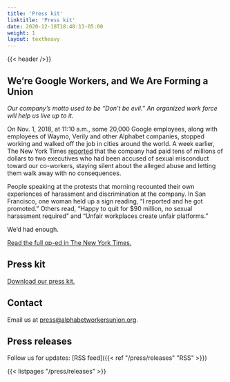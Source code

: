 ```yaml
---
title: 'Press kit'
linktitle: 'Press kit'
date: 2020-12-18T18:48:13-05:00
weight: 1
layout: textheavy
---
```


{{< header />}}

## We’re Google Workers, and We Are Forming a Union

_Our company’s motto used to be “Don’t be evil.” An organized work force will help us live up to it._

On Nov. 1, 2018, at 11:10 a.m., some 20,000 Google employees, along with employees of Waymo, Verily and other Alphabet companies, stopped working and walked off the job in cities around the world. A week earlier, The New York Times [reported](https://www.nytimes.com/2018/10/25/technology/google-sexual-harassment-andy-rubin.html) that the company had paid tens of millions of dollars to two executives who had been accused of sexual misconduct toward our co-workers, staying silent about the alleged abuse and letting them walk away with no consequences.

People speaking at the protests that morning recounted their own experiences of harassment and discrimination at the company. In San Francisco, one woman held up a sign reading, “I reported and he got promoted.” Others read, “Happy to quit for $90 million, no sexual harassment required” and “Unfair workplaces create unfair platforms.”

We’d had enough.

[Read the full op-ed in The New York Times.](https://nyti.ms/2KPm5TB)

## Press kit

[Download our press kit.](/docs/press/press-kit/Press-Kit.zip)

## Contact

Email us at press@alphabetworkersunion.org.

## Press releases

Follow us for updates: [RSS feed]({{< ref "/press/releases" "RSS" >}})

{{< listpages "/press/releases" >}}

